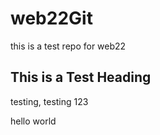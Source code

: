 # web22Git
this is a test repo for web22

## This is a Test Heading 

testing, testing 123

hello world